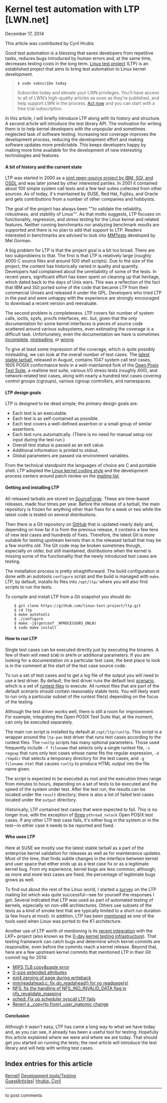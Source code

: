 # Kernel test automation with LTP [LWN.net]

December 17, 2014

This article was contributed by Cyril Hrubis

Good test automation is a blessing that saves developers from repetitive tasks, reduces bugs introduced by human errors and, at the same time, decreases testing costs in the long term. [Linux test project](http://linux-test-project.github.io/) (LTP) is an established project that aims to bring test automation to Linux kernel development. 

> **`$ sudo subscribe today`**
> 
> Subscribe today and elevate your LWN privileges. You’ll have access to all of LWN’s high-quality articles as soon as they’re published, and help support LWN in the process. [Act now](https://lwn.net/Promo/nst-sudo/claim) and you can start with a free trial subscription. 

In this article, I will briefly introduce LTP along with its history and structure. A second article will introduce the test library API. The motivation for writing them is to help kernel developers with the unpopular and sometimes neglected task of software testing. Increasing test coverage improves the development process, reducing the development effort and making software updates more predictable. This keeps developers happy by making more time available for the development of new interesting technologies and features. 

#### A bit of history and the current state

LTP was started in 2000 as a [joint open-source project by IBM, SGI, and OSDL](https://web.archive.org/web/20010712183524/http://ltp.sourceforge.net/) and was later joined by other interested parties. In 2001 it contained about 100 simple system call tests and a few test suites collected from other sources. As of today, it's maintained by SUSE, Red Hat, Fujitsu, and Oracle and gets contributions from a number of other companies and hobbyists. 

The goal of the project has always been ""to validate the reliability, robustness, and stability of Linux"". As that motto suggests, LTP focuses on functionality, regression, and stress testing for the Linux kernel and related features. Neither running benchmarks nor analyzing benchmark results are supported and there is no plan to add that support to LTP. Readers interested in benchmarks are advised to look into [MMTests](https://github.com/gormanm/mmtests) developed by Mel Gorman. 

A big problem for LTP is that the project goal is a bit too broad. There are two subproblems to that. The first is that LTP is relatively large (roughly 4000 C source files and around 500 shell scripts). Due to the size of the project, the content has historically varied in quality and quantity. Developers had complained about the unreliability of some of the tests. In recent years, significant effort has been spent on cleaning up that heritage, which dated back to the days of Unix wars. This was a reflection of the fact that IBM and SGI ported some of the code that became LTP from their commercial Unixes and released it under the GPL. Developers who tried LTP in the past and were unhappy with the experience are strongly encouraged to download a recent version and reevaluate. 

The second problem is completeness. LTP covers fair number of system calls, ioctls, sysfs, procfs interfaces, etc. but, given that the only documentation for some kernel interfaces is pieces of source code scattered around various subsystems, even estimating the coverage is a difficult task. Unfortunately, even the documentation we have is sometimes [incomplete](http://git.kernel.org/cgit/docs/man-pages/man-pages.git/commit/?id=19402081af473eb70d21fbb8b89e1533c6456511), [misleading](https://git.kernel.org/cgit/linux/kernel/git/torvalds/linux.git/commit/?id=6900807c6b95dcb004902302b8ac5dbfbf6feb89), or [wrong](http://git.kernel.org/cgit/docs/man-pages/man-pages.git/commit/?id=a2cf88983114837a0673a00f76d12232d1606e07). 

To give at least some impression of the coverage, which is quite possibly misleading, we can look at the overall number of test cases. The [latest stable tarball](http://sourceforge.net/projects/ltp/files/LTP%20Source/ltp-20140828/ltp-full-20140828.tar.bz2/download), released in August, contains 1047 system call test cases, 1605 POSIX conformance tests in a well-maintained fork of the [Open Posix Test Suite](http://posixtest.sourceforge.net/), a realtime test suite, various I/O stress tests (roughly 400), and network-related test cases, along with nearly a hundred test cases covering control groups (cgroups), various cgroup controllers, and namespaces. 

#### LTP design goals

LTP is designed to be dead simple; the primary design goals are: 

  * Each test is an executable.
  * Each test is as self-contained as possible.
  * Each test covers a well-defined assertion or a small group of similar assertions.
  * Each test runs automatically. (There is no need for manual setup nor input during the test run.)
  * Overall test status is passed as an exit value.
  * Additional information is printed to stdout.
  * Global parameters are passed via environment variables.



From the technical standpoint the languages of choice are C and portable shell. LTP adopted the [Linux kernel coding style](https://www.kernel.org/doc/Documentation/CodingStyle) and the development process centers around patch review on the [mailing list](https://lists.sourceforge.net/lists/listinfo/ltp-list). 

#### Getting and installing LTP

All released tarballs are stored on [SourceForge](http://sourceforge.net/projects/ltp/files/LTP%20Source/). These are time-based releases, made four times per year. Before the release of a tarball, the main repository is frozen for anything other than fixes for a week or two while the latest code is tested on several distributions. 

Then there is a Git repository on [GitHub](https://github.com/linux-test-project/ltp) that is updated nearly daily and, depending on how far it is from the previous release, it contains a few tens of new test cases and hundreds of fixes. Therefore, the latest Git is more suitable for testing upstream kernels than is the released tarball that may be a few months old. The Git code may be broken sometimes though, especially on older, but still maintained, distributions when the kernel is missing some of the functionality that the newly introduced test cases are testing. 

The installation process is pretty straightforward. The build configuration is done with an autotools `configure` script and the build is managed with `make`. LTP, by default, installs its files into `/opt/ltp/` where you will also find scripts to run the tests. 

To compile and install LTP from a Git snapshot you should do: 
    
    
        $ git clone https://github.com/linux-test-project/ltp.git
        $ cd ltp
        $ make autotools
        $ ./configure
        $ make -j$(getconf _NPROCESSORS_ONLN)
        $ sudo make install
    

#### How to run LTP

Single test cases can be executed directly just by executing the binaries. A few of them will need `$CWD` in `$PATH` or additional parameters. If you are looking for a documentation on a particular test case, the best place to look is in the comment at the start of the test case source code. 

To run a set of test cases and to get a log file of the output you will need to use a test driver. By default, the test driver runs the default test [scenario](https://github.com/linux-test-project/ltp/tree/master/scenario_groups/default), which is a set of [runtest files](https://github.com/linux-test-project/ltp/tree/master/runtest) to execute. All runtest files that are part of the default scenario should contain reasonably stable tests. You will likely want to run only a particular subset of the runtest file(s) depending on the focus of the testing. 

Although the test driver works well, there is still a room for improvement. For example, integrating the Open POSIX Test Suite that, at the moment, can only be executed separately. 

The main run script is installed by default at `/opt/ltp/runltp`. This script is a wrapper around the `ltp-pan` test driver that runs test cases according to the runtest files. The `runltp` scripts has many optional parameters. Those used frequently include `-f filename` that selects only a single runtest file, `-s regexp` that runs only test cases whose name fits the regular expression, `-d /tmpdir` that selects a temporary directory for the test cases, and `-g filename.html` that causes `runltp` to produce HTML output into the file name given. 

The script is expected to be executed as root and the execution times range from minutes to hours, depending on a set of tests to be executed and the speed of the system under test. After the test run, the results can be located under the `result` directory; there is also a list of failed test cases located under the `output` directory. 

Historically, LTP contained test cases that were expected to fail. This is no longer true, with the exception of [three](https://sourceware.org/bugzilla/show_bug.cgi?id=13701) `pthread_rwlock` Open POSIX test cases. If any other LTP test case fails, it's either bug in the system or in the test—in either case it needs to be reported and fixed. 

#### Who uses LTP

Here at SUSE we mostly use the latest stable tarball as a part of the enterprise kernel validation for releases as well as for maintenance updates. Most of the time, that finds subtle changes in the interface between kernel and user space that either ends up as a test case fix or as a legitimate kernel bug. From my experience, kernel bugs are less common; although, as more and more test cases are fixed, the percentage of legitimate bugs grows as well. 

To find out about the rest of the Linux world, I started a [survey](http://sourceforge.net/p/ltp/mailman/message/33021488/) on the LTP mailing list which was quite successful—see for yourself the responses I got. Several indicated that LTP was used as part of automated testing of kernels, especially on non-x86 architectures. Others use subsets of the tests as a kind of smoke test that are typically limited to a short run duration (a few hours at most). In addition, LTP has been [mentioned](/Articles/597351/) as one of the tools used when Linux was ported to the K1 architecture. 

Another use of LTP worth of mentioning is its [recent integration](http://sourceforge.net/p/ltp/mailman/message/33021541/) with the LKP+ project (also known as the [0-day kernel testing infrastructure](/Articles/514278/)). That testing framework can catch bugs and determine which kernel commits are responsible, even before the commits reach a kernel release. Beyond that, here are a few upstream kernel commits that mentioned LTP in their Git commit log for 2014: 

  * [MIPS TLB copy&paste error](https://github.com/torvalds/linux/commit/8393c524a25609a30129e4a8975cf3b91f6c16a5)
  * [0-size extended attributes](https://github.com/torvalds/linux/commit/4e66d445d0421a159135572a0ba44b75c7c4adfa)
  * [ext4 zeroing of page during writeback](https://github.com/torvalds/linux/commit/eeece469dedadf3918bad50ad80f4616a0064e90)
  * [mm/readahead.c: fix do_readahead() for no readpage(s)](https://github.com/torvalds/linux/commit/58d5640ebdb273cc817b0d0cda7bcf2efbbc2ff7)
  * [NFS: fix the handling of NFS_INO_INVALID_DATA flag in nfs_revalidate_mapping](https://github.com/torvalds/linux/commit/d529ef83c355f97027ff85298a9709fe06216a66)
  * [sched: Fix up scheduler syscall LTP fails](https://github.com/torvalds/linux/commit/39fd8fd22b3224ec6819d33b3e34ae4da6a35f05)
  * [Revert a __copy_{to,from}_user_inatomic change](https://github.com/torvalds/linux/commit/d11739e6d83dc17a6b54cfa23f8d7872d9ef82e2)



#### Conclusion

Although it wasn't easy, LTP has came a long way to what we have today and, as you can see, it already has been a useful tool for testing. Hopefully this article explained where we were and where we are today. That should get you started on running the tests; the next article will introduce the test library and will help with writing test cases. 

  
Index entries for this article  
---  
[Kernel](/Kernel/Index)| [Development tools/Testing](/Kernel/Index#Development_tools-Testing)  
[GuestArticles](/Archives/GuestIndex/)| [Hrubis, Cyril](/Archives/GuestIndex/#Hrubis_Cyril)  
  


* * *

to post comments 
